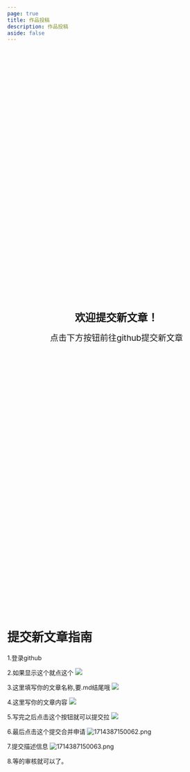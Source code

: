 ```yaml
---
page: true
title: 作品投稿
description: 作品投稿
aside: false
---
```



<div style="height: 15vh;"></div>
<div style="text-align: center; font-size: 1.5rem;margin-bottom: 1rem; font-weight: bolder;"> 欢迎提交新文章！ </div>
<div style="text-align: center; font-size: 1.2rem;margin-bottom: 1rem;"> 点击下方按钮前往github提交新文章 </div>
<Push />
<div style="height: 15vh;"></div>


# 提交新文章指南
1.登录github

2.如果显示这个就点这个
![](https://img.fastmirror.net/s/2024/04/28/662e581cb82d6.png)

3.这里填写你的文章名称,要.md结尾哦
![](https://img.fastmirror.net/s/2024/04/28/662e58e471a5b.png)


4.这里写你的文章内容
![](https://img.fastmirror.net/s/2024/04/28/662e592cb240d.png)

5.写完之后点击这个按钮就可以提交拉
![](https://img.fastmirror.net/s/2024/04/28/662e595884ead.png)

6.最后点击这个提交合并申请
![1714387150062.png](https://img.fastmirror.net/s/2024/04/29/662f78cf90802.png)

7.提交描述信息
![1714387150063.png](https://img.fastmirror.net/s/2024/04/29/662f78cfecb22.png)


8.等的审核就可以了。
